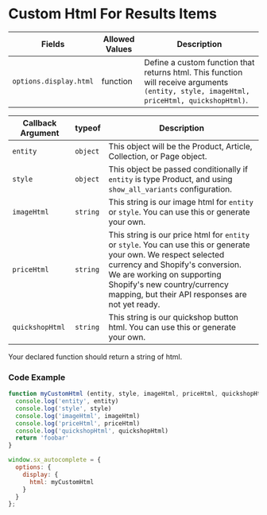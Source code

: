 # Custom Html For Results Items

| Fields | Allowed Values | Description |
|-|-|-|
| `options.display.html` | function | Define a custom function that returns html. This function will receive arguments `(entity, style, imageHtml, priceHtml, quickshopHtml)`. |

| Callback Argument | typeof | Description |
|-|-|-|
| `entity` | `object` | This object will be the Product, Article, Collection, or Page object. |
| `style` | `object` | This object be passed conditionally if `entity` is type Product, and using `show_all_variants` configuration. 
| `imageHtml` | `string` | This string is our image html for `entity` or `style`. You can use this or generate your own. 
| `priceHtml` | `string` | This string is our price html for `entity` or `style`. You can use this or generate your own. We respect selected currency and Shopify's conversion. We are working on supporting Shopify's new country/currency mapping, but their API responses are not yet ready. 
| `quickshopHtml` | `string` | This string is our quickshop button html. You can use this or generate your own. 

Your declared function should return a string of html.

### Code Example

```javascript
function myCustomHtml (entity, style, imageHtml, priceHtml, quickshopHtml) {
  console.log('entity', entity)
  console.log('style', style)
  console.log('imageHtml', imageHtml)
  console.log('priceHtml', priceHtml)
  console.log('quickshopHtml', quickshopHtml)
  return 'foobar'
}

window.sx_autocomplete = {
  options: {
    display: {
      html: myCustomHtml
    }
  }
};
```
